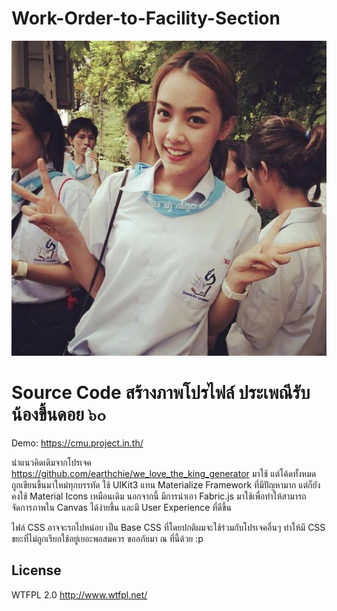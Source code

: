 # Work-Order-to-Facility-Section

![image](https://github.com/Aphisit25/Work-Order-to-Facility-Section/blob/main/image/example.jpg)

# Source Code สร้างภาพโปรไฟล์ ประเพณีรับน้องขึ้นดอย ๖๐
Demo: https://cmu.project.in.th/

นำแนวคิดเดิมจากโปรเจค https://github.com/earthchie/we_love_the_king_generator มาใช้ แต่โค้ดทั้งหมด ถูกเขียนขึ้นมาใหม่ทุกบรรทัด ใช้ UIKit3 แทน Materialize Framework ที่มีปัญหามาก แต่ก็ยังคงใช้ Material Icons เหมือนเดิม นอกจากนี้ มีการนำเอา Fabric.js มาใช้เพื่อทำให้สามารถจัดการภาพใน Canvas ได้ง่ายขึ้น และมี User Experience ที่ดีขึ้น

ไฟล์ CSS อาจจะรกไปหน่อย เป็น Base CSS ที่โดยปกติผมจะใช้ร่วมกับโปรเจคอื่นๆ ทำให้มี CSS ขยะที่ไม่ถูกเรียกใช้อยู่เยอะพอสมควร ขออภัยมา ณ ที่นี้ด้วย :p

## License
WTFPL 2.0 http://www.wtfpl.net/
